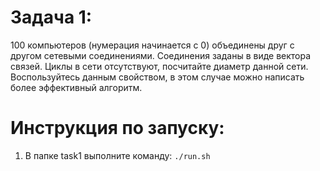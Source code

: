 # Задача 1:
100 компьютеров (нумерация начинается с 0) объединены друг с другом сетевыми соединениями. Соединения заданы в 
виде вектора связей. Циклы в сети отсутствуют, посчитайте диаметр данной сети. Воспользуйтесь данным свойством, в этом 
случае можно написать более эффективный алгоритм.

# Инструкция по запуску:
1. В папке task1 выполните команду: `./run.sh`
